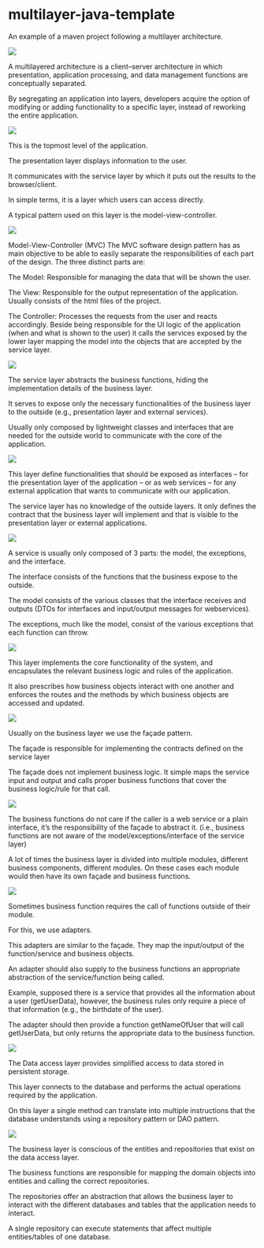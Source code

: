 # multilayer-java-template
An example of a maven project following a multilayer architecture.

![](https://github.com/fnmps/multilayer-java-template/blob/master/multilayer-template/Documentation/images/multilayer.png)

A multilayered architecture is a client–server architecture in which presentation, application processing, and data management functions are conceptually separated.

By segregating an application into layers, developers acquire the option of modifying or adding functionality to a specific layer, instead of reworking the entire application.


![](https://github.com/fnmps/multilayer-java-template/blob/master/multilayer-template/Documentation/images/presentationlayer.png)

This is the topmost level of the application.

The presentation layer displays information to the user.

It communicates with the service layer by which it puts out the results to the browser/client. 

In simple terms, it is a layer which users can access directly.

A typical pattern used on this layer is the model-view-controller.


![](https://github.com/fnmps/multilayer-java-template/blob/master/multilayer-template/Documentation/images/mvc.png)

Model-View-Controller (MVC)
The MVC software design pattern has as main objective to be able to easily separate the responsibilities of each part of the design.
The three distinct parts are:

The Model: Responsible for managing the data that will be shown the user.

The View: Responsible for the output representation of the application. Usually consists of the html files of the project.

The Controller: Processes the requests from the user and reacts accordingly. Beside being responsible for the UI logic of the application (when and what is shown to the user) it calls the services exposed by the lower layer mapping the model into the objects that are accepted by the service layer. 


![](https://github.com/fnmps/multilayer-java-template/blob/master/multilayer-template/Documentation/images/servicelayer.png)

The service layer abstracts the business functions, hiding the implementation details of the business layer.

It serves to expose only the necessary functionalities of the business layer to the outside (e.g., presentation layer and external services).

Usually only composed by lightweight classes and interfaces that are needed for the outside world to communicate with the core of the application.



![](https://github.com/fnmps/multilayer-java-template/blob/master/multilayer-template/Documentation/images/servicelayer-flow.png)

This layer define functionalities that should be exposed as interfaces – for the presentation layer of the application – or as web services – for any external application that wants to communicate with our application.

The service layer has no knowledge of the outside layers. It only defines the contract that the business layer will implement and that is visible to the presentation layer or external applications.


![](https://github.com/fnmps/multilayer-java-template/blob/master/multilayer-template/Documentation/images/servicelayer-content.png)

A service is usually only composed of 3 parts: the model, the exceptions, and the interface.

The interface consists of the functions that the business expose to the outside.

The model consists of the various classes that the interface receives and outputs (DTOs for interfaces and input/output messages for webservices).

The exceptions, much like the model, consist of the various exceptions that each function can throw.

![](https://github.com/fnmps/multilayer-java-template/blob/master/multilayer-template/Documentation/images/businesslayer.png)


This layer implements the core functionality of the system, and encapsulates the relevant business logic and rules of the application.

It also prescribes how business objects interact with one another and enforces the routes and the methods by which business objects are accessed and updated.


![](https://github.com/fnmps/multilayer-java-template/blob/master/multilayer-template/Documentation/images/businesslayer-flow.png)

Usually on the business layer we use the façade pattern.

The façade is responsible for implementing the contracts defined on the service layer

The façade does not implement business logic. It simple maps the service input and output and calls  proper business functions that cover the business logic/rule for that call.

![](https://github.com/fnmps/multilayer-java-template/blob/master/multilayer-template/Documentation/images/businesslayer-modules.png)

The business functions do not care if the caller is a web service or a plain interface, it’s the responsibility of the façade to abstract it. (i.e., business functions are not aware of the model/exceptions/interface of the service layer)

A lot of times the business layer is divided into multiple modules, different business components, different modules. 
On these cases each module would then have its own façade and business functions.

![](https://github.com/fnmps/multilayer-java-template/blob/master/multilayer-template/Documentation/images/businesslayer-adapters.png)

Sometimes business function requires the call of functions outside of their module.

For this, we use adapters.

This adapters are similar to the façade. They map the input/output of the function/service and business objects.

An adapter should also supply to the business functions an appropriate abstraction of the service/function being called.

Example, supposed there is a service that provides all the information about a user (getUserData), however, the business rules only require a piece of that information (e.g., the birthdate of the user).

The adapter should then provide a function getNameOfUser that will call getUserData, but only returns the appropriate data to the business function.


![](https://github.com/fnmps/multilayer-java-template/blob/master/multilayer-template/Documentation/images/dataaccesslayer.png)

The Data access layer provides simplified access to data stored in persistent storage.

This layer connects to the database and performs the actual operations required by the application.

On this layer a single method can translate into multiple instructions that the database understands using a repository pattern or DAO pattern.



![](https://github.com/fnmps/multilayer-java-template/blob/master/multilayer-template/Documentation/images/dataaccesslayer-flow.png)

The business layer is conscious of the entities and repositories that exist on the data access layer. 

The business functions are responsible for mapping the domain objects into entities and calling the correct repositories.

The repositories offer an abstraction that allows the business layer to interact with the different databases and tables that the application needs to interact.

A single repository can execute statements that affect multiple entities/tables of one database.

